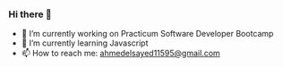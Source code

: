 ### Hi there 👋


- 🔭 I’m currently working on Practicum Software Developer Bootcamp
- 🌱 I’m currently learning Javascript
- 📫 How to reach me: ahmedelsayed11595@gmail.com

